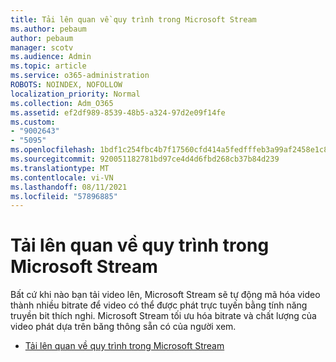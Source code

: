 ```yaml
---
title: Tải lên quan về quy trình trong Microsoft Stream
ms.author: pebaum
author: pebaum
manager: scotv
ms.audience: Admin
ms.topic: article
ms.service: o365-administration
ROBOTS: NOINDEX, NOFOLLOW
localization_priority: Normal
ms.collection: Adm_O365
ms.assetid: ef2df989-8539-48b5-a324-97d2e09f14fe
ms.custom:
- "9002643"
- "5095"
ms.openlocfilehash: 1bdf1c254fbc4b7f17560cfd414a5fedfffeb3a99af2458e1c8f0a889ddd97bb
ms.sourcegitcommit: 920051182781bd97ce4d4d6fbd268cb37b84d239
ms.translationtype: MT
ms.contentlocale: vi-VN
ms.lasthandoff: 08/11/2021
ms.locfileid: "57896885"
---
```

# <a name="upload-process-overview-in-microsoft-stream"></a>Tải lên quan về quy trình trong Microsoft Stream

Bất cứ khi nào bạn tải video lên, Microsoft Stream sẽ tự động mã hóa video thành nhiều bitrate để video có thể được phát trực tuyến bằng tính năng truyền bit thích nghi. Microsoft Stream tối ưu hóa bitrate và chất lượng của video phát dựa trên băng thông sẵn có của người xem.

- [Tải lên quan về quy trình trong Microsoft Stream](https://docs.microsoft.com/stream/upload-process-overview)
